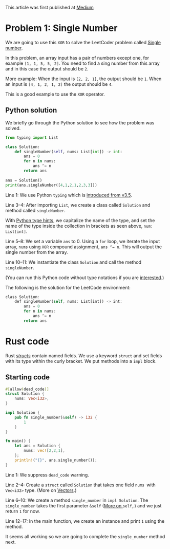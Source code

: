 This article was first published at [Medium](https://towardsdatascience.com/a-comprehensive-tutorial-to-rust-operators-for-beginners-11554b2c64d4)

# Problem 1: Single Number

We are going to use this `XOR` to solve the LeetCoder problem called [Single number](https://leetcode.com/problems/single-number/).

In this problem, an array input has a pair of numbers except one, for example `[1, 1, 5, 5, 2]`. You need to find a sing number from this array and in this case the output should be `2`.

More example: When the input is `[2, 2, 1]`, the output should be `1`. When an input is `[4, 1, 2, 1, 2]` the output should be `4`.

This is a good example to use the `XOR` operator.

## Python solution

We briefly go through the Python solution to see how the problem was solved.

```python runnable
from typing import List

class Solution:
    def singleNumber(self, nums: List[int]) -> int:
        ans = 0
        for n in nums:
            ans ^= n
        return ans
        
ans = Solution()
print(ans.singleNumber([4,1,2,1,2,3,3]))
```

Line 1: We use Python `typing` which is [introduced from v3.5](https://docs.python.org/3/library/typing.html).

Line 3–4: After importing `List`, we create a class called `Solution` and method called `singleNumber`.

With [Python type hints](https://mypy.readthedocs.io/en/stable/cheat_sheet_py3.html), we capitalize the name of the type, and set the name of the type inside the collection in brackets as seen above, `num: List[int]`.

Line 5–8: We set a variable `ans` to 0. Using a `for` loop, we iterate the input array, `nums` using `XOR` compound assignment, `ans ^= n`. This will output the single number from the array.

Line 10–11: We instantiate the class `Solution` and call the method `singleNumber`.

(You can run this Python code without type notations if you are [interested](https://tech.io/snippet/ak3wW3m).)

The following is the solution for the LeetCode environment:

```rust
class Solution:
    def singleNumber(self, nums: List[int]) -> int:
        ans = 0
        for n in nums:
            ans ^= n
        return ans
```

# Rust code

Rust [*structs*](https://towardsdatascience.com/learning-rust-by-converting-python-to-rust-259e735591c6) contain named fields. We use a keyword `struct` and set fields with its type within the curly bracket. We put methods into a `impl` block.

## Starting code

```rust runnable
#[allow(dead_code)]
struct Solution {
    nums: Vec<i32>,
}

impl Solution {
    pub fn single_number(&self) -> i32 {
        1
    }
}

fn main() {
    let ans = Solution {
        nums: vec![2,2,1],
    };
    println!("{}", ans.single_number());
}
```

Line 1: We suppress `dead_code` warning.

Line 2–4: Create a `struct` called `Solution` that takes one field `nums `with `Vec<i32>` type. (More on [Vectors](https://towardsdatascience.com/learning-rust-by-converting-python-to-rust-259e735591c6).)

Line 6–10: We create a method `single_number` in `impl Solution`. The `single_number` takes the first parameter `&self` ([More on ](https://towardsdatascience.com/learning-rust-by-converting-python-to-rust-259e735591c6)`self`[ ](https://towardsdatascience.com/learning-rust-by-converting-python-to-rust-259e735591c6).) and we just return `1` for now.

Line 12–17: In the main function, we create an instance and print `1` using the method.

It seems all working so we are going to complete the `single_number` method next.
